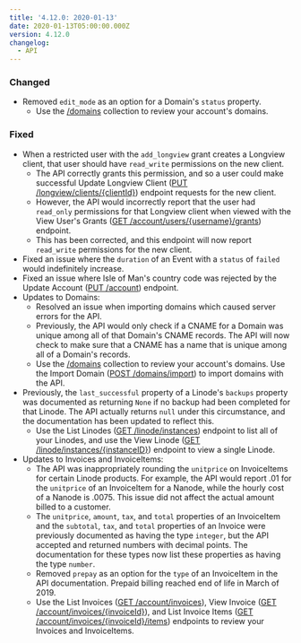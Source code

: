 ```yaml
---
title: '4.12.0: 2020-01-13'
date: 2020-01-13T05:00:00.000Z
version: 4.12.0
changelog:
  - API
---
```

### Changed

* Removed `edit_mode` as an option for a Domain's `status` property.
  * Use the [/domains](https://developers.linode.com/api/v4/domains) collection to review your account's domains.

### Fixed

* When a restricted user with the `add_longview` grant creates a Longview client, that user should have `read_write` permissions on the new client. 
  * The API correctly grants this permission, and so a user could make successful Update Longview Client ([PUT /longview/clients/{clientId}](https://developers.linode.com/api/v4/longview-clients-client-id/#put)) endpoint requests for the new client.
  * However, the API would incorrectly report that the user had `read_only` permissions for that Longview client when viewed with the View User's Grants ([GET /account/users/{username}/grants](https://developers.linode.com/api/v4/account-users-username-grants)) endpoint. 
  * This has been corrected, and this endpoint will now report `read_write` permissions for the new client.
* Fixed an issue where the `duration` of an Event with a `status` of `failed` would indefinitely increase. 
* Fixed an issue where Isle of Man's country code was rejected by the Update Account ([PUT /account](https://developers.linode.com/api/v4/account/#put)) endpoint.
* Updates to Domains:
  * Resolved an issue when importing domains which caused server errors for the API.
  * Previously, the API would only check if a CNAME for a Domain was unique among all of that Domain's CNAME records. The API will now check to make sure that a CNAME has a name that is unique among all of a Domain's records.
  * Use the [/domains](https://developers.linode.com/api/v4/domains) collection to review your account's domains. Use the Import Domain ([POST /domains/import](https://developers.linode.com/api/v4/domains-import/#post)) to import domains with the API.
* Previously, the `last_successful` property of a Linode's `backups` property was documented as returning `None` if no backup had been completed for that Linode. The API actually returns `null` under this circumstance, and the documentation has been updated to reflect this.
  * Use the List Linodes ([GET /linode/instances](https://developers.linode.com/api/v4/linode-instances)) endpoint to list all of your Linodes, and use the View Linode ([GET /linode/instances/{instanceID}](https://developers.linode.com/api/v4/linode-instances-linode-id)) endpoint to view a single Linode.
* Updates to Invoices and InvoiceItems:
  * The API was inappropriately rounding the `unitprice` on InvoiceItems for certain Linode products. For example, the API would report .01 for the `unitprice` of an InvoiceItem for a Nanode, while the hourly cost of a Nanode is .0075. This issue did not affect the actual amount billed to a customer.
  * The `unitprice`, `amount`, `tax`, and `total` properties of an InvoiceItem and the `subtotal`, `tax`, and `total` properties of an Invoice were previously documented as having the type `integer`, but the API accepted and returned numbers with decimal points. The documentation for these types now list these properties as having the type `number`.
  * Removed `prepay` as an option for the `type` of an InvoiceItem in the API documentation. Prepaid billing reached end of life in March of 2019.
  * Use the List Invoices ([GET /account/invoices](https://developers.linode.com/api/v4/account-invoices)), View Invoice ([GET /account/invoices/{invoiceId}](https://developers.linode.com/api/v4/account-invoices-invoice-id)), and List Invoice Items ([GET](https://developers.linode.com/api/v4/account-invoices-invoice-id-items)
    [/account/invoices/{invoiceId}/items](https://developers.linode.com/api/v4/account-invoices-invoice-id-items)) endpoints to review your Invoices and InvoiceItems.
